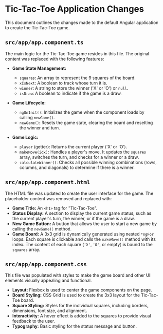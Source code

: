 # Tic-Tac-Toe Application Changes

This document outlines the changes made to the default Angular application to create the Tic-Tac-Toe game.

## `src/app/app.component.ts`

The main logic for the Tic-Tac-Toe game resides in this file. The original content was replaced with the following features:

-   **Game State Management:**
    -   `squares`: An array to represent the 9 squares of the board.
    -   `xIsNext`: A boolean to track whose turn it is.
    -   `winner`: A string to store the winner ('X' or 'O') or `null`.
    -   `isDraw`: A boolean to indicate if the game is a draw.

-   **Game Lifecycle:**
    -   `ngOnInit()`: Initializes the game when the component loads by calling `newGame()`.
    -   `newGame()`: Resets the game state, clearing the board and resetting the winner and turn.

-   **Game Logic:**
    -   `player` (getter): Returns the current player ('X' or 'O').
    -   `makeMove(idx)`: Handles a player's move. It updates the `squares` array, switches the turn, and checks for a winner or a draw.
    -   `calculateWinner()`: Checks all possible winning combinations (rows, columns, and diagonals) to determine if there is a winner.

## `src/app/app.component.html`

The HTML file was updated to create the user interface for the game. The placeholder content was removed and replaced with:

-   **Game Title:** An `<h1>` tag for "Tic-Tac-Toe".
-   **Status Display:** A section to display the current game status, such as the current player's turn, the winner, or if the game is a draw.
-   **New Game Button:** A button that allows the user to start a new game by calling the `newGame()` method.
-   **Game Board:** A 3x3 grid is dynamically generated using nested `*ngFor` loops. Each square is clickable and calls the `makeMove()` method with its index. The content of each square (`'X'`, `'O'`, or empty) is bound to the `squares` array.

## `src/app/app.component.css`

This file was populated with styles to make the game board and other UI elements visually appealing and functional.

-   **Layout:** Flexbox is used to center the game components on the page.
-   **Board Styling:** CSS Grid is used to create the 3x3 layout for the Tic-Tac-Toe board.
-   **Square Styling:** Styles for the individual squares, including borders, dimensions, font size, and alignment.
-   **Interactivity:** A hover effect is added to the squares to provide visual feedback to the user.
-   **Typography:** Basic styling for the status message and button.
